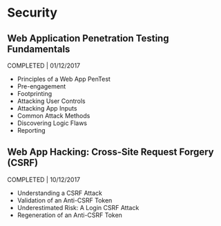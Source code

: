 # Security

## Web Application Penetration Testing Fundamentals
COMPLETED | 01/12/2017

- Principles of a Web App PenTest
- Pre-engagement
- Footprinting
- Attacking User Controls
- Attacking App Inputs
- Common Attack Methods
- Discovering Logic Flaws
- Reporting

## Web App Hacking: Cross-Site Request Forgery (CSRF)
COMPLETED | 10/12/2017

- Understanding a CSRF Attack
- Validation of an Anti-CSRF Token
- Underestimated Risk: A Login CSRF Attack
- Regeneration of an Anti-CSRF Token
